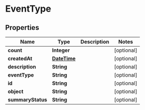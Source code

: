 
# EventType

## Properties
Name | Type | Description | Notes
------------ | ------------- | ------------- | -------------
**count** | **Integer** |  |  [optional]
**createdAt** | [**DateTime**](DateTime.md) |  |  [optional]
**description** | **String** |  |  [optional]
**eventType** | **String** |  |  [optional]
**id** | **String** |  |  [optional]
**object** | **String** |  |  [optional]
**summaryStatus** | **String** |  |  [optional]




